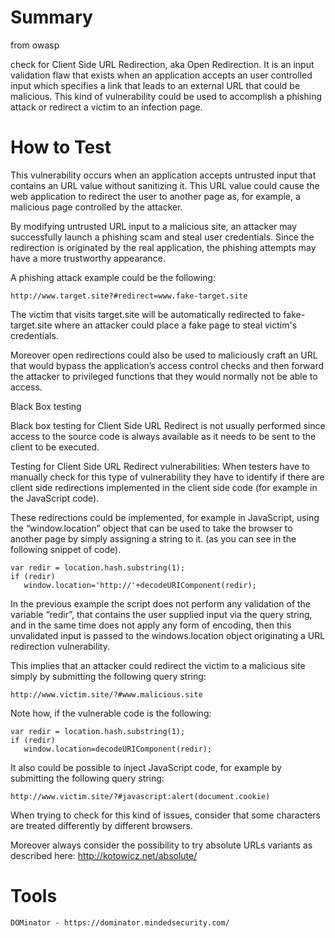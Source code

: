 # Summary

from owasp

check for Client Side URL Redirection, aka Open Redirection. It is an input validation flaw that exists when an application accepts an user controlled input which specifies a link that leads to an external URL that could be malicious. This kind of vulnerability could be used to accomplish a phishing attack or redirect a victim to an infection page.


# How to Test

This vulnerability occurs when an application accepts untrusted input that contains an URL value without sanitizing it. This URL value could cause the web application to redirect the user to another page as, for example, a malicious page controlled by the attacker.


By modifying untrusted URL input to a malicious site, an attacker may successfully launch a phishing scam and steal user credentials. Since the redirection is originated by the real application, the phishing attempts may have a more trustworthy appearance.


A phishing attack example could be the following:
~~~~~~~~
http://www.target.site?#redirect=www.fake-target.site 
~~~~~~~~

The victim that visits target.site will be automatically redirected to fake-target.site where an attacker could place a fake page to steal victim's credentials.


Moreover open redirections could also be used to maliciously craft an URL that would bypass the application’s access control checks and then forward the attacker to privileged functions that they would normally not be able to access. 


Black Box testing

Black box testing for Client Side URL Redirect is not usually performed since access to the source code is always available as it needs to be sent to the client to be executed. 


Testing for Client Side URL Redirect vulnerabilities:
When testers have to manually check for this type of vulnerability they have to identify if there are client side redirections implemented in the client side code (for example in the JavaScript code).

These redirections could be implemented, for example in JavaScript, using the “window.location” object that can be used to take the browser to another page by simply assigning a string to it. (as you can see in the following snippet of code).
~~~~~~~~
var redir = location.hash.substring(1); 
if (redir) 
   window.location='http://'+decodeURIComponent(redir); 
~~~~~~~~

In the previous example the script does not perform any validation of the variable “redir”, that contains the user supplied input via the query string, and in the same time does not apply any form of encoding, then this unvalidated input is passed to the windows.location object originating a URL redirection vulnerability.


This implies that an attacker could redirect the victim to a malicious site simply by submitting the following query string:
~~~~~~~~
http://www.victim.site/?#www.malicious.site
~~~~~~~~

Note how, if the vulnerable code is the following:
~~~~~~~~
var redir = location.hash.substring(1); 
if (redir) 
   window.location=decodeURIComponent(redir); 
~~~~~~~~

It also could be possible to inject JavaScript code, for example by submitting the following query string:
~~~~~~~~
http://www.victim.site/?#javascript:alert(document.cookie)
~~~~~~~~
When trying to check for this kind of issues, consider that some characters are treated differently by different browsers.

Moreover always consider the possibility to try absolute URLs variants as described here: http://kotowicz.net/absolute/


# Tools

    DOMinator - https://dominator.mindedsecurity.com/

